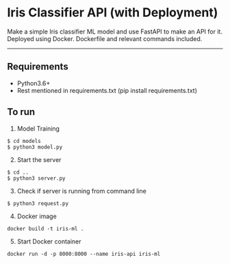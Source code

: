 Iris Classifier API (with Deployment)
======================================

Make a simple Iris classifier ML model and use FastAPI to make an API for it. Deployed using Docker. Dockerfile and relevant commands included.

------

## Requirements
* Python3.6+
* Rest mentioned in requirements.txt (pip install requirements.txt)

## To run 

1. Model Training
  ```
  $ cd models
  $ python3 model.py
  ```
2. Start the server
  ```
  $ cd ..
  $ python3 server.py
  ```
3. Check if server is running from command line 
  ```
  $ python3 request.py
  ```
4. Docker image
  ```
  docker build -t iris-ml .
  ```
5. Start Docker container
  ```
  docker run -d -p 8000:8000 --name iris-api iris-ml
  ```


